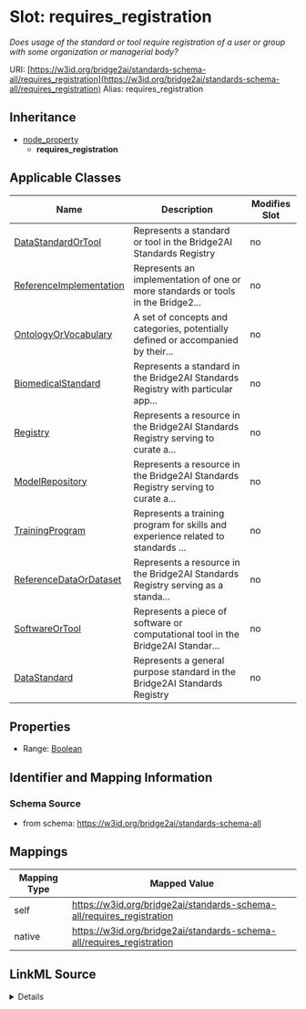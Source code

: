 

# Slot: requires_registration 


_Does usage of the standard or tool require registration of a user or group with some organization or managerial body?_





URI: [https://w3id.org/bridge2ai/standards-schema-all/requires_registration](https://w3id.org/bridge2ai/standards-schema-all/requires_registration)
Alias: requires_registration


## Inheritance

* [node_property](node_property.md)
    * **requires_registration**






## Applicable Classes

| Name | Description | Modifies Slot |
| --- | --- | --- |
| [DataStandardOrTool](DataStandardOrTool.md) | Represents a standard or tool in the Bridge2AI Standards Registry |  no  |
| [ReferenceImplementation](ReferenceImplementation.md) | Represents an implementation of one or more standards or tools in the Bridge2... |  no  |
| [OntologyOrVocabulary](OntologyOrVocabulary.md) | A set of concepts and categories, potentially defined or accompanied by their... |  no  |
| [BiomedicalStandard](BiomedicalStandard.md) | Represents a standard in the Bridge2AI Standards Registry with particular app... |  no  |
| [Registry](Registry.md) | Represents a resource in the Bridge2AI Standards Registry serving to curate a... |  no  |
| [ModelRepository](ModelRepository.md) | Represents a resource in the Bridge2AI Standards Registry serving to curate a... |  no  |
| [TrainingProgram](TrainingProgram.md) | Represents a training program for skills and experience related to standards ... |  no  |
| [ReferenceDataOrDataset](ReferenceDataOrDataset.md) | Represents a resource in the Bridge2AI Standards Registry serving as a standa... |  no  |
| [SoftwareOrTool](SoftwareOrTool.md) | Represents a piece of software or computational tool in the Bridge2AI Standar... |  no  |
| [DataStandard](DataStandard.md) | Represents a general purpose standard in the Bridge2AI Standards Registry |  no  |







## Properties

* Range: [Boolean](Boolean.md)





## Identifier and Mapping Information







### Schema Source


* from schema: https://w3id.org/bridge2ai/standards-schema-all




## Mappings

| Mapping Type | Mapped Value |
| ---  | ---  |
| self | https://w3id.org/bridge2ai/standards-schema-all/requires_registration |
| native | https://w3id.org/bridge2ai/standards-schema-all/requires_registration |




## LinkML Source

<details>
```yaml
name: requires_registration
description: Does usage of the standard or tool require registration of a user or
  group with some organization or managerial body?
from_schema: https://w3id.org/bridge2ai/standards-schema-all
rank: 1000
is_a: node_property
domain: NamedThing
alias: requires_registration
domain_of:
- DataStandardOrTool
range: boolean

```
</details>